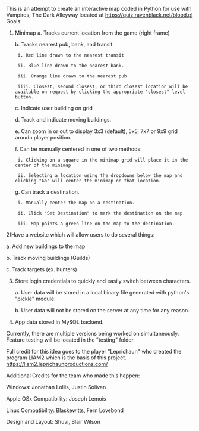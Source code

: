 This is an attempt to create an interactive map coded in Python for use with Vampires, The Dark Alleyway located at https://quiz.ravenblack.net/blood.pl
Goals:
1) Minimap 
      a. Tracks current location from the game (right frame)
     
      b. Tracks nearest pub, bank, and transit.

        i. Red line drawn to the nearest transit

        ii. Blue line drawn to the nearest bank.

        iii. Orange line drawn to the nearest pub

        iiii. Closest, second closest, or third closest location will be available on request by clicking the appropriate "closest" level button.

      c. Indicate user building on grid

      d. Track and indicate moving buildings.

      e. Can zoom in or out to display 3x3 (default), 5x5, 7x7 or 9x9 grid aroudn player position.

      f. Can be manually centered in one of two methods:

        i. Clicking on a square in the minimap grid will place it in the center of the minimap

        ii. Selecting a location using the dropdowns below the map and clicking "Go" will center the minimap on that location. 

      g. Can track a destination.

        i. Manually center the map on a destination.

        ii. Click "Set Destination" to mark the destination on the map

        iii. Map paints a green line on the map to the destination.

     
2)Have a website which will allow users to do several things:
  
   a. Add new buildings to the map

   b. Track moving buildings (Guilds)

   c. Track targets (ex. hunters)
  
3) Store login credentials to quickly and easily switch between characters.
  
   a. User data will be stored in a local binary file generated with python's "pickle" module.

   b. User data will not be stored on the server at any time for any reason. 
  
4) App data stored in MySQL backend.

Currently, there are multiple versions being worked on simultaneously. Feature testing will be located in the "testing" folder. 

Full credit for this idea goes to the player "Leprichaun" who created the program LIAM2 which is the basis of this project. https://liam2.leprichaunproductions.com/

Additional Credits for the team who made this happen:

Windows: Jonathan Lollis, Justin Solivan

Apple OSx Compatibility: Joseph Lemois

Linux Compatibility: Blaskewitts, Fern Lovebond

Design and Layout: Shuvi, Blair Wilson
